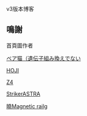 v3版本博客


## 鳴謝
首頁圖作者

[ベア猫（遺伝子組み換えでない](https://www.pixiv.net/users/1368840)

[HOJI](https://www.pixiv.net/users/19133926)

[Z4](https://www.pixiv.net/users/37145769)

[StrikerASTRA](https://www.pixiv.net/users/28395074)

[曉Magnetic railg](https://www.pixiv.net/users/17294643)


